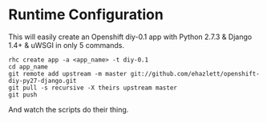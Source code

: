 Runtime Configuration
======================
This will easily create an Openshift diy-0.1 app with Python 2.7.3 & Django 1.4+ & uWSGI in only 5 commands.

````shell
rhc create app -a <app_name> -t diy-0.1
cd app_name
git remote add upstream -m master git://github.com/ehazlett/openshift-diy-py27-django.git
git pull -s recursive -X theirs upstream master
git push
````

And watch the scripts do their thing.
